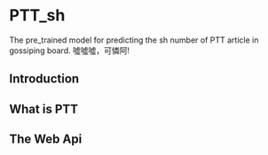 # PTT_sh

The pre_trained model for predicting the sh number of PTT article in gossiping board.
噓噓噓，可憐阿!

## Introduction

## What is PTT

## The Web Api
